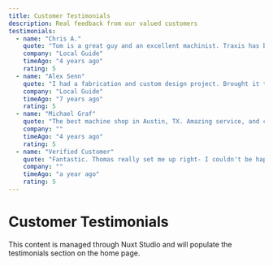 ```yaml
---
title: Customer Testimonials
description: Real feedback from our valued customers
testimonials:
  - name: "Chris A."
    quote: "Tom is a great guy and an excellent machinist. Traxis has been extremely reasonable on price and they'll work with you to figure out ways to reduce price through changes in design if needed. I've been using them for 3+ years on large assemblies and they've always come through on time with great looking parts."
    company: "Local Guide"
    timeAgo: "4 years ago"
    rating: 5
  - name: "Alex Senn"
    quote: "I had a fabrication and custom design project. Brought it to Tom and within a week he delivered exactly what I was looking for. Good place to get custom fabrication, machining, welding etc. done"
    company: "Local Guide"
    timeAgo: "7 years ago"
    rating: 5
  - name: "Michael Graf"
    quote: "The best machine shop in Austin, TX. Amazing service, and cutting edge technology. Thank you, Tom!"
    company: ""
    timeAgo: "4 years ago"
    rating: 5
  - name: "Verified Customer"
    quote: "Fantastic. Thomas really set me up right- I couldn't be happier"
    company: ""
    timeAgo: "a year ago"
    rating: 5
---
```


# Customer Testimonials

This content is managed through Nuxt Studio and will populate the testimonials section on the home page.